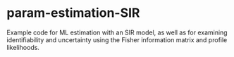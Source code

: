 # param-estimation-SIR
Example code for ML estimation with an SIR model, as well as for examining identifiability and uncertainty using the Fisher information matrix and profile likelihoods. 
